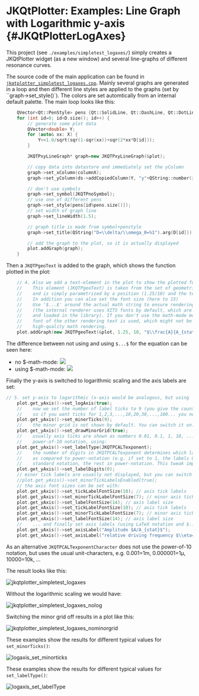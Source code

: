 # JKQtPlotter: Examples: Line Graph with Logarithmic y-axis {#JKQtPlotterLogAxes}
This project (see `./examples/simpletest_logaxes/`) simply creates a JKQtPlotter widget (as a new window) and several line-graphs of different resonance curves. 

The source code of the main application can be found in  [`jkqtplotter_simpletest_logaxes.cpp`](../simpletest_logaxes/jkqtplotter_simpletest_logaxes.cpp). Mainly several graphs are generated in a loop and then different line styles are applied to the graphs (set by ``graph->set_style()`). The colors are set automtically from an internal default palette. The main loop looks like this:

```c++
	QVector<Qt::PenStyle> pens {Qt::SolidLine, Qt::DashLine, Qt::DotLine, Qt::DashDotLine, Qt::DashDotDotLine };
    for (int id=0; id<D.size(); id++) {
        // generate some plot data
        QVector<double> Y;
        for (auto& xx: X) {
            Y<<1.0/sqrt(sqr(1-sqr(xx))+sqr(2*xx*D[id]));
        }

        JKQTPxyLineGraph* graph=new JKQTPxyLineGraph(&plot);

        // copy data into datastore and immediately set the yColumn
        graph->set_xColumn(columnX);
        graph->set_yColumn(ds->addCopiedColumn(Y, "y"+QString::number(id)));

        // don't use symbols
        graph->set_symbol(JKQTPnoSymbol);
        // use one of different pens
        graph->set_style(pens[id%pens.size()]);
        // set width of graph line
        graph->set_lineWidth(1.5);

        // graph title is made from symbol+penstyle
        graph->set_title(QString("D=\\delta/\\omega_0=%1").arg(D[id]));

        // add the graph to the plot, so it is actually displayed
        plot.addGraph(graph);
    }
```

Then a `JKQTPgeoText` is added to the graph, which shows the function plotted in the plot:
```c++
    // 4. Also we add a text-element in the plot to show the plotted function
    //    This element (JKQTPgeoText) is taken from the set of geometric elements
    //    and is simply parametrized by a position (1.25/10) and the text to display.
    //    In addition you can also set the font size (here to 15)
    //    Use '$...$' around the actual math string to ensure rendering with a math font
    //    (the internal renderer uses XITS fonts by default, which are free and auto-distributed
    //    and loaded in the library). If you don't use the math-mode modifiers, the default 
    //    font of the other rendering text is used, which might not be suitable for
    //    high-quality math rendering.
    plot.addGraph(new JKQTPgeoText(&plot, 1.25, 10, "$\\frac{A}{A_{stat}}=\\frac{1}{\\sqrt{\\left(1-\\eta^2\\right)^2+\\left(2{\\eta}D\\right)^2}}$", 15));
```
The difference between not using and using `$...$` for the equation can be seen here:
- no $-math-mode: ![](../../screenshots/jkqtplotter_simpletest_logaxes_lowqmathrendering.png)   
- using $-math-mode: ![](../../screenshots/jkqtplotter_simpletest_logaxes_highqmathrendering.png)

Finally the y-axis is switched to logarithmic scaling and the axis labels are set:
```c++
// 5. set y-axis to logarithmic (x-axis would be analogous, but using `plot.get_xAxis()`)
    plot.get_yAxis()->set_logAxis(true);
    //    now we set the number of label ticks to 9 (you give the count if minor between two majors,
    //    so if you want ticks for 1,2,3,...,10,20,30,...,100... you need to use 9:
    plot.get_yAxis()->set_minorTicks(9);
    //    the minor grid is not shown by default. You can switch it on:
    plot.get_yAxis()->set_drawMinorGrid(true);
    //    usually axis ticks are shown as numbers 0.01, 0.1, 1, 10, ... You can also force the scientific
    //    power-of-10 notation, using:
    plot.get_yAxis()->set_labelType(JKQTPCALTexponent);
    //    the number of digits in JKQTPCALTexponent determines which labels are drawn in standard-notation,
    //    as compared to power-notation (e.g. if set to 1, the labels 0.1=10^{-1}, 1, 10 are shown in
    //    standard notation, the rest in power-notation. This tweak improves readability)
    plot.get_yAxis()->set_labelDigits(0);
    // minor tick labels are usually not displayed, but you can switch them on, using
    //plot.get_yAxis()->set_minorTickLabelsEnabled(true);
    // the axis font sizes can be set with:
    plot.get_yAxis()->set_tickLabelFontSize(10); // axis tick labels
    plot.get_yAxis()->set_minorTickLabelFontSize(7); // minor axis tick labels
    plot.get_yAxis()->set_labelFontSize(14); // axis label size
    plot.get_xAxis()->set_tickLabelFontSize(10); // axis tick labels
    plot.get_xAxis()->set_minorTickLabelFontSize(7); // minor axis tick labels
    plot.get_xAxis()->set_labelFontSize(14); // axis label size
    //    ... and finally set axis labels (using LaTeX notation and $...$ to improve rendering)
    plot.get_yAxis()->set_axisLabel("Amplitude $A/A_{stat}$");
    plot.get_xAxis()->set_axisLabel("relative driving frequency $\\eta=\\omega/\\omega_0$");
```

As an alternative `JKQTPCALTexponentCharacter` does not use the power-of-10 notation, but uses the usual unit-characters, e.g. 0.001=1m, 0.000001=1µ, 10000=10k, ...

The result looks like this:

![jkqtplotter_simpletest_logaxes](../../screenshots/jkqtplotter_simpletest_logaxes.png)

Without the logarithmic scaling we would have:

![jkqtplotter_simpletest_logaxes_nolog](../../screenshots/jkqtplotter_simpletest_logaxes_nolog.png)

Switching the minor grid off results in a plot like this:

![jkqtplotter_simpletest_logaxes_nominorgrid](../../screenshots/jkqtplotter_simpletest_logaxes_nominorgrid.png)

These examples show the results for different typical values for `set_minorTicks()`:

![logaxis_set_minorticks](../../screenshots/logaxis_set_minorticks.png)

These examples show the results for different typical values for `set_labelType()`:

![logaxis_set_labelType](../../screenshots/logaxis_set_labelType.png)



